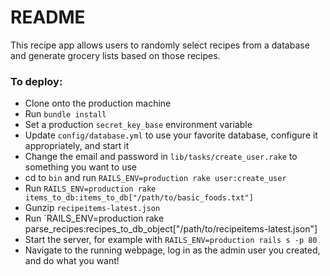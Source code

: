 # README

This recipe app allows users to randomly select recipes from a database and generate grocery lists based on those recipes.

### To deploy:
* Clone onto the production machine
* Run `bundle install`
* Set a production `secret_key_base` environment variable
* Update `config/database.yml` to use your favorite database, configure it appropriately, and start it
* Change the email and password in `lib/tasks/create_user.rake` to something you want to use
* cd to `bin` and run `RAILS_ENV=production rake user:create_user`
* Run `RAILS_ENV=production rake items_to_db:items_to_db["/path/to/basic_foods.txt"]`
* Gunzip `recipeitems-latest.json`
* Run `RAILS_ENV=production rake parse_recipes:recipes_to_db_object["/path/to/recipeitems-latest.json"]
* Start the server, for example with `RAILS_ENV=production rails s -p 80`
* Navigate to the running webpage, log in as the admin user you created, and do what you want!
